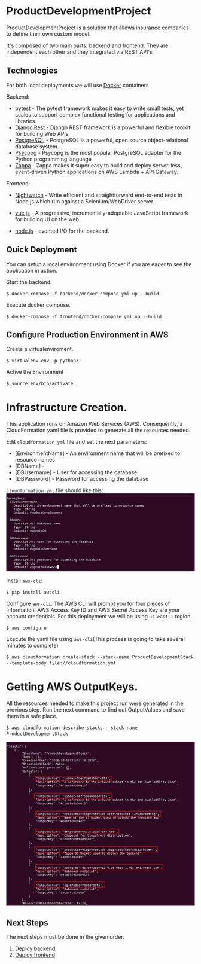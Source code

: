 ProductDevelopmentProject
==============================
ProductDevelopmentProject is a solution that allows insurance companies to define their own custom model. 

It's composed of two main parts: backend and frontend. They are independent each other and they integrated via REST API's. 


Technologies 
----------
For both local deployments we will use [Docker] containers

Backend:
* [pytest] - The pytest framework makes it easy to write small tests, yet scales to support complex functional testing for applications and libraries.
* [Django Rest] - Django REST framework is a powerful and flexible toolkit for building Web APIs.
* [PostgreSQL] - PostgreSQL is a powerful, open source object-relational database system.
* [Psycopg] - Psycopg is the most popular PostgreSQL adapter for the Python programming language
* [Zappa] - Zappa makes it super easy to build and deploy server-less, event-driven Python applications on AWS Lambda + API Gateway.

Frontend:
*  [Nightwatch] - Write efficient and straightforward end-to-end tests in Node.js which run against a Selenium/WebDriver server.
*  [vue.js] - A progressive, incrementally-adoptable JavaScript framework for building UI on the web.
*  [node.js] - evented I/O for the backend.


   [Django Rest]: <https://www.django-rest-framework.org/>
   [PostgreSQL]: <https://www.postgresql.org/>
   [Psycopg]: <http://initd.org/psycopg/>
   [Zappa]: <https://github.com/Miserlou/Zappa/>
   [node.js]: <http://nodejs.org>
   [Vue.js]: <https://vuejs.org/>
   [Docker]: <https://www.docker.com/>
   [Nightwatch]: <http://nightwatchjs.org/>
   [pytest]: <https://docs.pytest.org/en/latest/>


Quick Deployment 
----------
You can setup a local environment using Docker if you are eager to see the application in action. 

Start the backend.	
```
$ docker-compose -f backend/docker-compose.yml up --build
```

Execute docker compose.	
```
$ docker-compose -f frontend/docker-compose.yml up --build
```


Configure Production Environment in AWS
----------
Create a virtualenviroment.
```
$ virtualenv env -p python3
```
Active the Environment
```
$ source env/bin/activate
```

# Infrastructure Creation.

This application runs on Amazon Web Services (AWS). Consequently, a CloudFormation yaml file is provided to generate all the resources needed.

Edit `cloudformation.yml` file and set the next parameters:
* [EnvironmentName] -  An environment name that will be prefixed to resource names
* [DBName] - 
* [DBUsername] - User for accessing the database
* [DBPassword] - Password for accessing the database 

`cloudformation.yml` file should like this:
![Alt text](https://github.com/eugeniosu/ProductDevelopmentProject/blob/master/readme-images/cloudformationconf.jpg?raw=true)

Install `aws-cli`:
```
$ pip install awscli
```
Configure `aws-cli`. The AWS CLI will prompt you for four pieces of information. AWS Access Key ID and AWS Secret Access Key are your account credentials. For this deployment we will be using `us-east-1` region.
```
$ aws configure
```
Execute the yaml file using `aws-cli`(This process is going to take several minutes to complete)
```
$ aws cloudformation create-stack --stack-name ProductDevelopmentStack --template-body file://cloudformation.yml
```

# Getting AWS OutputKeys.

All the resources needed to make this project run were generated in the previous step.
Run the next command to find out OutputValues and save them in a safe place.
```
$ aws cloudformation describe-stacks --stack-name ProductDevelopmentStack
```

![Alt text](https://github.com/eugeniosu/ProductDevelopmentProject/blob/master/readme-images/outputKey.jpg?raw=true)

Next Steps
----------
The next steps must be done in the given order.
1. [Deploy backend](https://github.com/eugeniosu/ProductDevelopmentProject/tree/master/backend)
2. [Deploy frontend](https://github.com/eugeniosu/ProductDevelopmentProject/tree/master/frontend)
